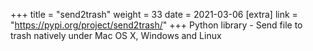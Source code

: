 +++
title = "send2trash"
weight = 33
date = 2021-03-06
[extra]
link = "https://pypi.org/project/send2trash/"
+++
Python library - Send file to trash natively under Mac OS X, Windows and Linux

